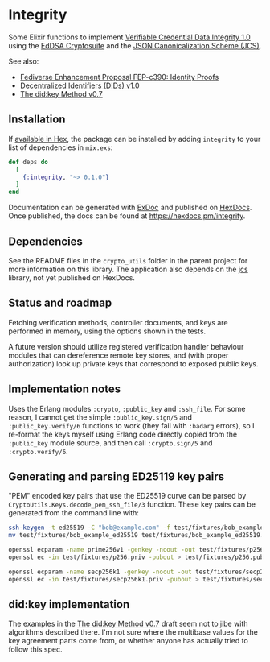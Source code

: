 # Integrity

Some Elixir functions to implement [Verifiable Credential Data Integrity 1.0](https://www.w3.org/TR/vc-data-integrity/) using the
[EdDSA Cryptosuite](https://www.w3.org/TR/vc-di-eddsa/) and the
[JSON Canonicalization Scheme (JCS)](https://www.rfc-editor.org/rfc/rfc8785).

See also:

- [Fediverse Enhancement Proposal FEP-c390: Identity Proofs](https://codeberg.org/silverpill/feps/src/branch/main/c390/fep-c390.md)
- [Decentralized Identifiers (DIDs) v1.0](https://www.w3.org/TR/did-core/)
- [The did:key Method v0.7](https://w3c-ccg.github.io/did-method-key/)

## Installation

If [available in Hex](https://hex.pm/docs/publish), the package can be installed
by adding `integrity` to your list of dependencies in `mix.exs`:

```elixir
def deps do
  [
    {:integrity, "~> 0.1.0"}
  ]
end
```

Documentation can be generated with [ExDoc](https://github.com/elixir-lang/ex_doc)
and published on [HexDocs](https://hexdocs.pm). Once published, the docs can
be found at <https://hexdocs.pm/integrity>.

## Dependencies

See the README files in the `crypto_utils` folder
in the parent project for more information on this library.
The application also depends on the [jcs](https://github.com/pzingg/jcs) library,
not yet published on HexDocs.

## Status and roadmap

Fetching verification methods, controller documents, and keys are 
performed in memory, using the options shown in the tests.

A future version should utilize registered verification handler
behaviour modules that can dereference remote key stores, and
(with proper authorization) look up private keys that correspond
to exposed public keys.

## Implementation notes

Uses the Erlang modules `:crypto`, `:public_key` and `:ssh_file`. For some reason,
I cannot get the simple `:public_key.sign/5` and `:public_key.verify/6` functions
to work (they fail with `:badarg` errors), so I re-format the keys myself using
Erlang code directly copied from the `:public_key` module source,
and then call `:crypto.sign/5` and `:crypto.verify/6`.

## Generating and parsing ED25119 key pairs

"PEM" encoded key pairs that use the ED25519 curve can be parsed by
`CryptoUtils.Keys.decode_pem_ssh_file/3` function. These key pairs
can be generated from the command line with:

```sh
ssh-keygen -t ed25519 -C "bob@example.com" -f test/fixtures/bob_example_ed25519
mv test/fixtures/bob_example_ed25519 test/fixtures/bob_example_ed25519.pub

openssl ecparam -name prime256v1 -genkey -noout -out test/fixtures/p256.priv
openssl ec -in test/fixtures/p256.priv -pubout > test/fixtures/p256.pub

openssl ecparam -name secp256k1 -genkey -noout -out test/fixtures/secp256k1.priv
openssl ec -in test/fixtures/secp256k1.priv -pubout > test/fixtures/secp256k1.pub
```

## did:key implementation

The examples in the [The did:key Method v0.7](https://w3c-ccg.github.io/did-method-key/)
draft seem not to jibe with algorithms described there. I'm not sure where the
multibase values for the key agreement parts come from, or whether anyone
has actually tried to follow this spec.
